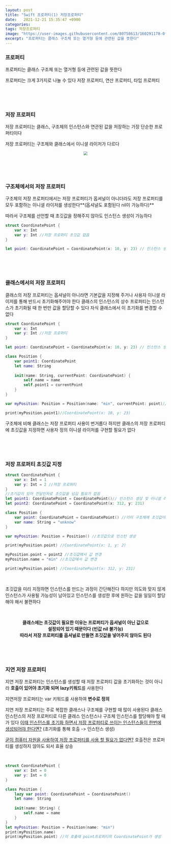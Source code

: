```yaml
---
layout: post
title: "Swift 프로퍼티(1) 저장프로퍼티"
date:   2021-12-21 15:35:47 +0900
categories:
tags: 저장프로퍼티
image: "https://user-images.githubusercontent.com/80758613/160291178-0f03e6ea-ca79-4b8d-a211-197a3ad5e239.png"
excerpt: "프로퍼티는 클래스 구조체 또는 열거형 등에 관련된 값을 뜻한다"
---
```


### **프로퍼티**

프로퍼티는 클래스 구조체 또는 열거형 등에 관련된 값을 뜻한다

프로퍼티는 크게 3가지로 나눌 수 있다 저장 프로퍼티, 연산 프로퍼티, 타입 프로퍼티

&nbsp;

&nbsp;

### **저장 프로퍼티**

저장 프로퍼티는 클래스, 구조체의 인스턴스와 연관된 값을 저장하는 가장 단순한 프로퍼티이다

저장 프로퍼티는 구조체와 클래스에서 이니셜 라이저가 다르다

<center>
<img src="https://user-images.githubusercontent.com/80758613/160291178-0f03e6ea-ca79-4b8d-a211-197a3ad5e239.png" style="zoom:70%;">
</center>

&nbsp;

&nbsp;

### **구조체에서의 저장 프로퍼티**

구조체의 저장 프로퍼티에서는 저장 프로퍼티가 옵셔널이 아니더라도 저장 프로퍼티를 모두 포함하는 이니셜 라이저를 생성한다**(옵셔널도 포함된다 nil이 가능하다)**

따라서 구조체를 선언할 때 초깃값을 정해주지 않아도 인스턴스 생성이 가능하다

```swift
struct CoordinatePoint {
    var x: Int
    var y: Int //저장 프로퍼티 초깃값 없음
}

let point: CoordinatePoint = CoordinatePoint(x: 10, y: 23) // 인스턴스 생성 및 이니셜라이저
```

&nbsp;

&nbsp;

### **클래스에서의 저장 프로퍼티**

클래스의 저장 프로퍼티는 옵셔널이 아니라면 기본값을 지정해 주거나 사용자 이니셜 라이저를 통해 반드시 초기화해주어야 한다 클래스의 인스턴스의 상수 프로퍼티는 인스턴스가 초기화될 때 한 번만 값을 할당할 수 있다 자식 클래스에서 이 초기화를 변경할 수 없다

```swift
struct CoordinatePoint {
    var x: Int
    var y: Int //저장 프로퍼티
}

let point: CoordinatePoint = CoordinatePoint(x: 10, y: 23) // 인스턴스 생성 및 이니셜 라이저

class Position {
    var point1: CoordinatePoint
    let name: String 
    
    init(name: String, currentPoint: CoordinatePoint) {
        self.name = name
        self.point1 = currentPoint
    }
}

var myPosition: Position = Position(name: "min", currentPoint: point)//사용자 정의 이니셜라이저

print(myPosition.point1)//CoordinatePoint(x: 10, y: 23)
```

구조체에 비해 클래스는 저장 프로퍼티 사용이 번거롭다 하지만 클래스의 저장 프로퍼티에 초깃값을 지정하면 사용자 정의 이니셜 라이저를 구현할 필요가 없다

&nbsp;

&nbsp;

### **저장 프로퍼티 초깃값 지정**

```swift
struct CoordinatePoint {
    var x: Int = 1
    var y: Int = 2 //저장 프로퍼티
}
//초기값이 있어 전달인자로 초깃값을 넘길 필요가 없음
let point1: CoordinatePoint = CoordinatePoint()// 인스턴스 생성 및 이니셜 라이저
let point2: CoordinatePoint = CoordinatePoint(x: 312, y: 231)

class Position {
    var point: CoordinatePoint = CoordinatePoint() //이미 구초체에 초깃값이 있다
    var name: String = "unknow"
}

var myPosition: Position = Position() //초깃값으로 인스턴 생성

print(myPosition.point) //CoordinatePoint(x: 1, y: 2)

myPosition.point = point2 //초깃값에서 값 변경
myPosition.name = "min" //초깃값에서 값 변경

print(myPosition.point) //CoordinatePoint(x: 312, y: 231)
```

&nbsp;

초깃값을 미리 지정하면 인스턴스를 만드는 과정이 간단해진다 하지만 의도와 맞지 않게 인스턴스가 사용될 가능성이 남아있고 인스턴스를 생성한 후에 원하는 값을 일일이 할당해야 해서 불편하다

&nbsp;

<center><strong>클래스에는 초깃값이 필요한 이유는 프로퍼티가 옵셔널이 아닌 값으로</strong></center>

<center><strong>설정되어 있기 때문이다 (빈값 nil 불가능)</strong></center>

<center><strong>따라서 저장 프로퍼티를 옵셔널로 만들면 초깃값을 넣어주지 않아도 된다</strong></center>

&nbsp;

&nbsp;



### **지연 저장 프로퍼티**

지연 저장 프로퍼티는 인스턴스를 생성할 때 저장 프로퍼티 값을 초기화하는 것이 아니라 **호출이 있어야 초기화 되며** **lazy키워드**를 사용한다

지연저장 프로퍼티는 var 키워드를 사용하여 **변수로 정의**

지연 저장 프로퍼티는 주로 복잡한 클래스나 구조체를 구현할 때 많이 사용된다 클래스 인스턴스의 저장 프로퍼티로 다른 클래스 인스턴스나 구조체 인스턴스를 할당해야 할 때가 있다 <u>이때 인스턴스를 초기화 하면서 저장 프로퍼티로 쓰이는 인스턴스들이 한번에 생성되어야 한다면?</u> (초기화를 통해 호출 -> 인스턴스 생성)&nbsp;

<u>굳이 컴퓨터 자원을 사용하여 저장 프로퍼티를 사용 할 필요가 없다면?</u>  호출전은 프로퍼티를 생성하지 않아도 되서 효율 상승

&nbsp;

```swift
struct CoordinatePoint {
    var x: Int = 0
    var y: Int = 0
}

class Position {
    lazy var point: CoordinatePoint = CoordinatePoint()
    let name: String
    
    init(name: String) {
        self.name = name
    }
}
let myPosition: Position = Position(name: "min")
print(myPosition.name)
print(myPosition.point) //이 호출때 point프로퍼티의 CoordinatePoint가 생성
```

